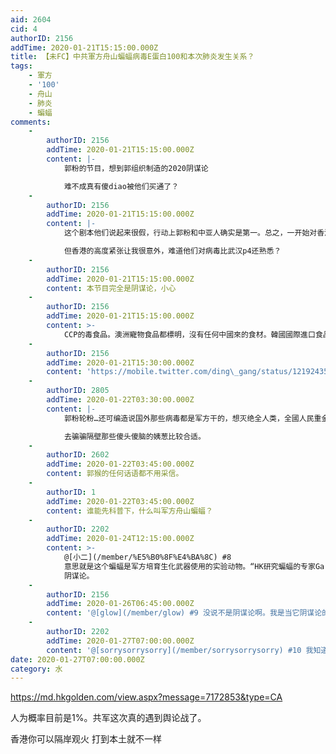 ```yaml
---
aid: 2604
cid: 4
authorID: 2156
addTime: 2020-01-21T15:15:00.000Z
title: 【未FC】中共軍方舟山蝙蝠病毒E蛋白100和本次肺炎发生关系？
tags:
    - 軍方
    - '100'
    - 舟山
    - 肺炎
    - 蝙蝠
comments:
    -
        authorID: 2156
        addTime: 2020-01-21T15:15:00.000Z
        content: |-
            郭粉的节目，想到郭组织制造的2020阴谋论

            难不成真有傻diao被他们买通了？
    -
        authorID: 2156
        addTime: 2020-01-21T15:15:00.000Z
        content: |-
            这个剧本他们说起来很假，行动上郭粉和中亚人确实是第一。总之，一开始对香港的投放并不成功

            但香港的高度紧张让我很意外，难道他们对病毒比武汉p4还熟悉？
    -
        authorID: 2156
        addTime: 2020-01-21T15:15:00.000Z
        content: 本节目完全是阴谋论，小心
    -
        authorID: 2156
        addTime: 2020-01-21T15:15:00.000Z
        content: >-
            CCP的毒食品。澳洲寵物食品都標明，沒有任何中國來的食材。韓國國際進口食品展，中國食品企業空無一人。新西蘭、韓國等國家，最好的視頻都留在國內，全國人民重金屬全部超標。
    -
        authorID: 2156
        addTime: 2020-01-21T15:30:00.000Z
        content: 'https://mobile.twitter.com/ding\_gang/status/1219243509326151681'
    -
        authorID: 2805
        addTime: 2020-01-22T03:30:00.000Z
        content: |-
            郭粉轮粉…还可编造说国外那些病毒都是军方干的，想灭绝全人类，全國人民重金屬全部超標，过不了多久，会呜呼哀哉…

            去骗骗隔壁那些傻头傻脑的姨葱比较合适。
    -
        authorID: 2602
        addTime: 2020-01-22T03:45:00.000Z
        content: 郭猴的任何话语都不用采信。
    -
        authorID: 1
        addTime: 2020-01-22T03:45:00.000Z
        content: 谁能先科普下，什么叫军方舟山蝙蝠？
    -
        authorID: 2202
        addTime: 2020-01-24T12:15:00.000Z
        content: >-
            @[小二](/member/%E5%B0%8F%E4%BA%8C) #8
            意思就是这个蝙蝠是军方培育生化武器使用的实验动物。“HK研究蝙蝠的专家Gary博士指出的。舟山蝙蝠基本不会直接传染人。说明需要（人工或自然的）病毒变异。但是自然变异几乎不可能保留一样的E蛋白！结合事实，和内部消息，和洗地（军方，海鲜市场），基本敲定咱们的逻辑，这是人工培育的变种舟山蝙蝠病毒，变成适合人际传播的武汉新病毒！”https://pincong.rocks/article/12587
            阴谋论。
    -
        authorID: 2156
        addTime: 2020-01-26T06:45:00.000Z
        content: '@[glow](/member/glow) #9 没说不是阴谋论啊。我是当它阴谋论的。'
    -
        authorID: 2202
        addTime: 2020-01-27T07:00:00.000Z
        content: '@[sorrysorrysorry](/member/sorrysorrysorry) #10 我知道啊。我也认为它是阴谋论'
date: 2020-01-27T07:00:00.000Z
category: 水
---
```


https://md.hkgolden.com/view.aspx?message=7172853&type=CA

人为概率目前是1%。共军这次真的遇到舆论战了。

香港你可以隔岸观火 打到本土就不一样
